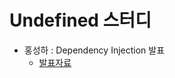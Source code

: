 # Undefined 스터디

 - 홍성하 : Dependency Injection 발표
   - [발표자료](https://github.com/KRMKGOLD/DI_Study) 

